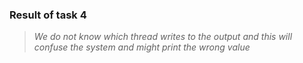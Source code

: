 ### Result of task 4
 > *We do not know which thread writes to the output and this will confuse the system and might print the wrong value*
